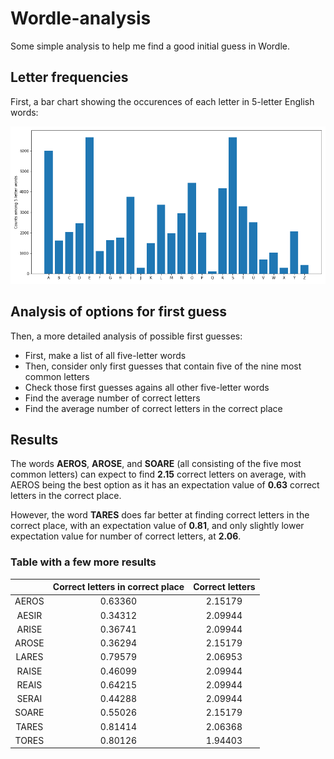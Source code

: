 # Wordle-analysis

Some simple analysis to help me find a good initial guess in Wordle.

## Letter frequencies

First, a bar chart showing the occurences of each letter in 5-letter English words:

![Histogram of letter counts](letter_counts.png)

## Analysis of options for first guess

Then, a more detailed analysis of possible first guesses:
* First, make a list of all five-letter words
* Then, consider only first guesses that contain five of the nine most common letters
* Check those first guesses agains all other five-letter words
* Find the average number of correct letters
* Find the average number of correct letters in the correct place

## Results

The words **AEROS**, **AROSE**, and **SOARE** (all consisting of the five most common letters) can expect to find **2.15** correct letters on average, with AEROS being the best option as it has an expectation value of **0.63** correct letters in the correct place.

However, the word **TARES** does far better at finding correct letters in the correct place, with an expectation value of **0.81**, and only slightly lower expectation value for number of correct letters, at **2.06**.

### Table with a few more results

|  | Correct letters in correct place | Correct letters |
| :---: | :---: | :---: |
| AEROS | 0.63360 | 2.15179 |
| AESIR | 0.34312 | 2.09944 |
| ARISE | 0.36741 | 2.09944 |
| AROSE | 0.36294 | 2.15179 |
| LARES | 0.79579 | 2.06953 |
| RAISE | 0.46099 | 2.09944 |
| REAIS | 0.64215 | 2.09944 |
| SERAI | 0.44288 | 2.09944 |
| SOARE | 0.55026 | 2.15179 |
| TARES | 0.81414 | 2.06368 |
| TORES | 0.80126 | 1.94403 |
